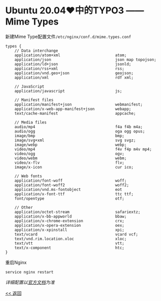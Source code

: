 # Ubuntu 20.04♥中的TYPO3 —— Mime Types

新建Mime Type配置文件`/etc/nginx/conf.d/mime.types.conf`

    types {
        // Data interchange
        application/atom+xml                        atom;
        application/json                            json map topojson;
        application/ld+json                         jsonld;
        application/rss+xml                         rss;
        application/vnd.geo+json                    geojson;
        application/xml                             rdf xml;

        // JavaScript
        application/javascript                      js;

        // Manifest files
        application/manifest+json                   webmanifest;
        application/x-web-app-manifest+json         webapp;
        text/cache-manifest                         appcache;

        // Media files
        audio/mp4                                   f4a f4b m4a;
        audio/ogg                                   oga ogg opus;
        image/bmp                                   bmp;
        image/svg+xml                               svg svgz;
        image/webp                                  webp;
        video/mp4                                   f4v f4p m4v mp4;
        video/ogg                                   ogv;
        video/webm                                  webm;
        video/x-flv                                 flv;
        image/x-icon                                cur ico;

        // Web fonts
        application/font-woff                       woff;
        application/font-woff2                      woff2;
        application/vnd.ms-fontobject               eot
        application/x-font-ttf                      ttc ttf;
        font/opentype                               otf;

        // Other
        application/octet-stream                    safariextz;
        application/x-bb-appworld                   bbaw;
        application/x-chrome-extension              crx;
        application/x-opera-extension               oex;
        application/x-xpinstall                     xpi;
        text/vcard                                  vcard vcf;
        text/vnd.rim.location.xloc                  xloc;
        text/vtt                                    vtt;
        text/x-component                            htc;
    }

重启Nginx

    service nginx restart

*详细配置以[官方文档](http://nginx.org/en/docs/http/ngx_http_core_module.html#types)为准*

[<< 返回](../README.md)